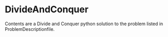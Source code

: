 # DivideAndConquer
Contents are a Divide and Conquer python solution to the problem listed in ProblemDescriptionfile.

